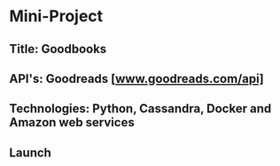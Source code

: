 # Mini-Project
## Title: Goodbooks
## API's: Goodreads [www.goodreads.com/api]
## Technologies:  Python, Cassandra, Docker and Amazon web services
## Launch
